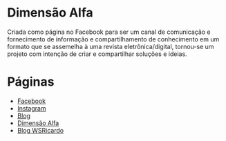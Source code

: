 # Dimensão Alfa

Criada como página no Facebook para ser um canal de comunicação e fornecimento de informação e compartilhamento de conhecimento em um formato que se assemelha à uma revista eletrônica/digital, tornou-se um projeto
com intenção de criar e compartilhar soluções e ideias.

# Páginas

* [Facebook](https://www.facebook.com/dimensaoalfa)
* [Instagram](https://www.instagram.com/dimensaoalfa/)
* [Blog](https://dimensaoalfa.blogspot.com)
* [Dimensão Alfa](https://www.dimensaoalfa.com.br)
* [Blog WSRicardo](https://wsricardo.blogspot.com)
